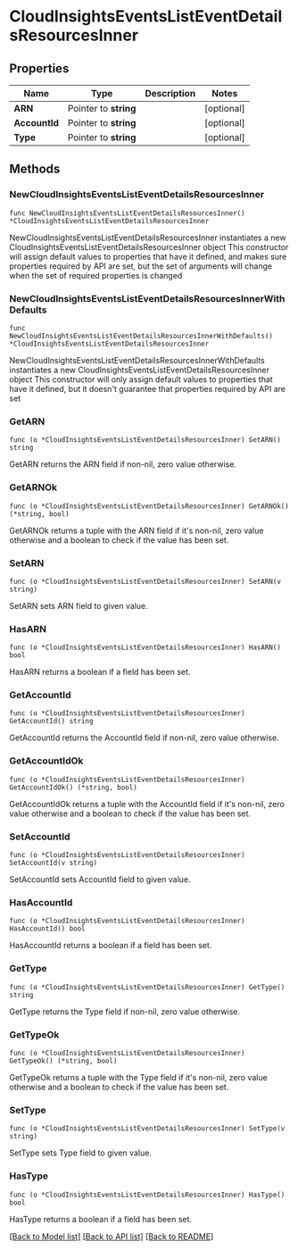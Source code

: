 # CloudInsightsEventsListEventDetailsResourcesInner

## Properties

Name | Type | Description | Notes
------------ | ------------- | ------------- | -------------
**ARN** | Pointer to **string** |  | [optional] 
**AccountId** | Pointer to **string** |  | [optional] 
**Type** | Pointer to **string** |  | [optional] 

## Methods

### NewCloudInsightsEventsListEventDetailsResourcesInner

`func NewCloudInsightsEventsListEventDetailsResourcesInner() *CloudInsightsEventsListEventDetailsResourcesInner`

NewCloudInsightsEventsListEventDetailsResourcesInner instantiates a new CloudInsightsEventsListEventDetailsResourcesInner object
This constructor will assign default values to properties that have it defined,
and makes sure properties required by API are set, but the set of arguments
will change when the set of required properties is changed

### NewCloudInsightsEventsListEventDetailsResourcesInnerWithDefaults

`func NewCloudInsightsEventsListEventDetailsResourcesInnerWithDefaults() *CloudInsightsEventsListEventDetailsResourcesInner`

NewCloudInsightsEventsListEventDetailsResourcesInnerWithDefaults instantiates a new CloudInsightsEventsListEventDetailsResourcesInner object
This constructor will only assign default values to properties that have it defined,
but it doesn't guarantee that properties required by API are set

### GetARN

`func (o *CloudInsightsEventsListEventDetailsResourcesInner) GetARN() string`

GetARN returns the ARN field if non-nil, zero value otherwise.

### GetARNOk

`func (o *CloudInsightsEventsListEventDetailsResourcesInner) GetARNOk() (*string, bool)`

GetARNOk returns a tuple with the ARN field if it's non-nil, zero value otherwise
and a boolean to check if the value has been set.

### SetARN

`func (o *CloudInsightsEventsListEventDetailsResourcesInner) SetARN(v string)`

SetARN sets ARN field to given value.

### HasARN

`func (o *CloudInsightsEventsListEventDetailsResourcesInner) HasARN() bool`

HasARN returns a boolean if a field has been set.

### GetAccountId

`func (o *CloudInsightsEventsListEventDetailsResourcesInner) GetAccountId() string`

GetAccountId returns the AccountId field if non-nil, zero value otherwise.

### GetAccountIdOk

`func (o *CloudInsightsEventsListEventDetailsResourcesInner) GetAccountIdOk() (*string, bool)`

GetAccountIdOk returns a tuple with the AccountId field if it's non-nil, zero value otherwise
and a boolean to check if the value has been set.

### SetAccountId

`func (o *CloudInsightsEventsListEventDetailsResourcesInner) SetAccountId(v string)`

SetAccountId sets AccountId field to given value.

### HasAccountId

`func (o *CloudInsightsEventsListEventDetailsResourcesInner) HasAccountId() bool`

HasAccountId returns a boolean if a field has been set.

### GetType

`func (o *CloudInsightsEventsListEventDetailsResourcesInner) GetType() string`

GetType returns the Type field if non-nil, zero value otherwise.

### GetTypeOk

`func (o *CloudInsightsEventsListEventDetailsResourcesInner) GetTypeOk() (*string, bool)`

GetTypeOk returns a tuple with the Type field if it's non-nil, zero value otherwise
and a boolean to check if the value has been set.

### SetType

`func (o *CloudInsightsEventsListEventDetailsResourcesInner) SetType(v string)`

SetType sets Type field to given value.

### HasType

`func (o *CloudInsightsEventsListEventDetailsResourcesInner) HasType() bool`

HasType returns a boolean if a field has been set.


[[Back to Model list]](../README.md#documentation-for-models) [[Back to API list]](../README.md#documentation-for-api-endpoints) [[Back to README]](../README.md)


